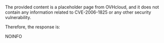 The provided content is a placeholder page from OVHcloud, and it does not contain any information related to CVE-2006-1825 or any other security vulnerability.

Therefore, the response is:

NOINFO